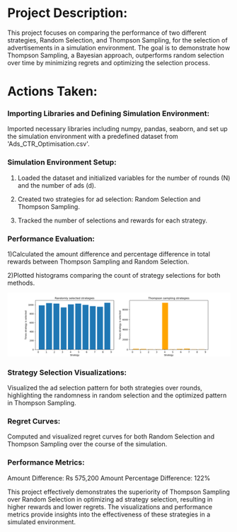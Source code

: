 # Project Description:

This project focuses on comparing the performance of two different strategies, Random Selection, and Thompson Sampling, for the selection of advertisements in a simulation environment. The goal is to demonstrate how Thompson Sampling, a Bayesian approach, outperforms random selection over time by minimizing regrets and optimizing the selection process.

# Actions Taken:

### Importing Libraries and Defining Simulation Environment:
Imported necessary libraries including numpy, pandas, seaborn, and set up the simulation environment with a predefined dataset from 'Ads_CTR_Optimisation.csv'.

### Simulation Environment Setup:

1) Loaded the dataset and initialized variables for the number of rounds (N) and the number of ads (d).

2) Created two strategies for ad selection: Random Selection and Thompson Sampling.

3) Tracked the number of selections and rewards for each strategy.

### Performance Evaluation:

1)Calculated the amount difference and percentage difference in total rewards between Thompson Sampling and Random Selection.

2)Plotted histograms comparing the count of strategy selections for both methods.

![Strategy_selection_count_comparison.png](https://github.com/Kaustav1111/Advertising-Strategy-Intelligence-for-E_Commerce-website-using-Thompson-Sampling/blob/main/Strategy_selection_count_comparison.png)

### Strategy Selection Visualizations:

Visualized the ad selection pattern for both strategies over rounds, highlighting the randomness in random selection and the optimized pattern in Thompson Sampling.

### Regret Curves:

Computed and visualized regret curves for both Random Selection and Thompson Sampling over the course of the simulation.


### Performance Metrics:

Amount Difference: Rs 575,200
Amount Percentage Difference: 122%

This project effectively demonstrates the superiority of Thompson Sampling over Random Selection in optimizing ad strategy selection, resulting in higher rewards and lower regrets. The visualizations and performance metrics provide insights into the effectiveness of these strategies in a simulated environment.



